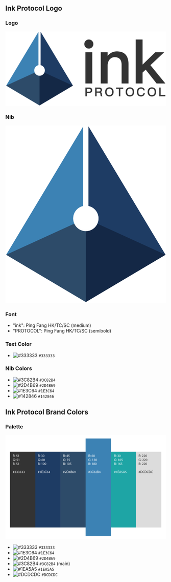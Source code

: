 ## Ink Protocol Logo

### Logo
![Ink Protocol Logo](https://raw.githubusercontent.com/InkProtocol/press-kit/master/images/logo.png)

### Nib
![Ink Protocol Nib](https://raw.githubusercontent.com/InkProtocol/press-kit/master/images/nib.png)

### Font
- "ink": Ping Fang HK/TC/SC (medium)
- "PROTOCOL": Ping Fang HK/TC/SC (semibold)

### Text Color
- ![#333333](https://placehold.it/15/333333/000000?text=+) `#333333`

### Nib Colors
- ![#3C82B4](https://placehold.it/15/3C82B4/000000?text=+) `#3C82B4`
- ![#2D4B69](https://placehold.it/15/2D4B69/000000?text=+) `#2D4B69`
- ![#1E3C64](https://placehold.it/15/1E3C64/000000?text=+) `#1E3C64`
- ![#142846](https://placehold.it/15/142846/000000?text=+) `#142846`

## Ink Protocol Brand Colors

### Palette
![Ink Protocol Palette](https://raw.githubusercontent.com/InkProtocol/press-kit/master/images/palette.png)
- ![#333333](https://placehold.it/15/333333/000000?text=+) `#333333`
- ![#1E3C64](https://placehold.it/15/1E3C64/000000?text=+) `#1E3C64`
- ![#2D4B69](https://placehold.it/15/2D4B69/000000?text=+) `#2D4B69`
- ![#3C82B4](https://placehold.it/15/3C82B4/000000?text=+) `#3C82B4` (main)
- ![#1EA5A5](https://placehold.it/15/1EA5A5/000000?text=+) `#1EA5A5`
- ![#DCDCDC](https://placehold.it/15/DCDCDC/000000?text=+) `#DCDCDC`
